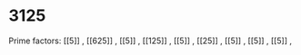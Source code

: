 # 3125

Prime factors: [[5]] , [[625]] , [[5]] , [[125]] , [[5]] , [[25]] , [[5]] , [[5]] , [[5]] , 